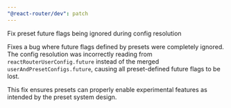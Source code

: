 ```yaml
---
"@react-router/dev": patch
---
```


Fix preset future flags being ignored during config resolution

Fixes a bug where future flags defined by presets were completely ignored. The config resolution was incorrectly reading from `reactRouterUserConfig.future` instead of the merged `userAndPresetConfigs.future`, causing all preset-defined future flags to be lost.

This fix ensures presets can properly enable experimental features as intended by the preset system design.